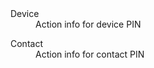 <dl>
<dt>Device
<dd>
    Action info for device PIN
</dd>
</dl>
<dl>
<dt>Contact
<dd>
    Action info for contact PIN
</dd>
</dl>
